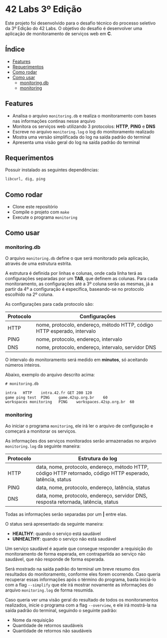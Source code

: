 # 42 Labs 3º Edição
Este projeto foi desenvolvido para o desafio técnico do processo seletivo da 3º
Edição do 42 Labs. O objetivo do desafio é desenvolver uma aplicação de
monitoramento de serviços web em **C**.

## Índice

- [Features](#features)
- [Requerimentos](#requerimentos)
- [Como rodar](#como-rodar)
- [Como usar](#como-usar)
	- [monitoring.db](#monitoringdb)
	- [monitoring](#monitoring)

## Features

- Analisa o arquivo `monitoring.db` e realiza o monitoramento com bases nas
informações continas nesse arquivo
- Monitora os serviços web utilizando 3 protocolos: **HTTP**, **PING** e **DNS**
- Escreve no arquivo `monitoring.log` o log do monitoramento realizado
- Mostra uma versão simplificada do log na saída padrão do terminal
- Apresenta uma visão geral do log na saída padrão do terminal

## Requerimentos

Possuir instalado as seguintes dependências:
```txt
libcurl, dig, ping
```

## Como rodar

- Clone este repositório
- Compile o projeto com `make`
- Execute o programa `monitoring`

## Como usar

### monitoring.db

O arquivo `monitoring.db` define o que será monitorado pela aplicação, através
de uma estrutura estrita.

A estrutura é definida por linhas e colunas, onde cada linha terá as
configurações separadas por um **TAB**, que definem as colunas. Para cada
monitoramento, as configurações até a 3º coluna serão as mesmas, já a partir da
4º a configuração é específica, baseando-se no protocolo escolhido na 2º coluna.

As configurações para cada protocolo são:

| Protocolo   | Configurações                                                           |
|-------------|-------------------------------------------------------------------------|
| HTTP        | nome, protocolo, endereço, método HTTP, código HTTP esperado, intervalo |
| PING        | nome, protocolo, endereço, intervalo                                    |
| DNS         | nome, protocolo, endereço, intervalo, servidor DNS                      |

O intervalo do monitoramento será medido em **minutos**, só aceitando números
inteiros.

Abaixo, exemplo do arquivo descrito acima:

```txt
# monitoring.db

intra	HTTP	intra.42.fr	GET	200	120
game ping test	PING	game.42sp.org.br	60
workspaces monitoring	PING	workspaces.42sp.org.br	60
```

### monitoring

Ao iniciar o programa `monitoring`, ele irá ler o arquivo de configuração e
começará a monitorar os serviços.

As informações dos serviços monitorados serão armazenadas no arquivo
`monitoring.log` da seguinte maneira:

| Protocolo   | Estrutura do log                                                                                            |
|-------------|-------------------------------------------------------------------------------------------------------------|
| HTTP        | data, nome, protocolo, endereço, método HTTP, código HTTP retornado, código HTTP esperado, latência, status |
| PING        | data, nome, protocolo, endereço, latência, status                                                           |
| DNS         | data, nome, protocolo, endereço, servidor DNS, resposta retornada, latência, status                         |

Todas as informações serão separadas por um **|** entre elas.

O status será apresentado da seguinte maneira:

- **HEALTHY**: quando o serviço está saudável
- **UNHEALTHY**: quando o serviço não está saudável

Um serviço saudável é aquele que consegue responder a requisição do
monitoramento de forma esperada, em contrapartida ao serviço não saudável, que
não responde de forma esperada.

Será mostrado na saída padrão do terminal um breve resumo dos resultados do
monitoramento, conforme eles forem ocorrendo. Caso queria recuperar essas
informações após o término do programa, basta iniciá-lo com a flag `--simplify`
que ele irá mostrar novamente as informações do arquivo `monitoring.log` de
forma resumida.

Caso queria ver uma visão geral do resultado de todos os monitoramentos
realizados, inicie o programa com a flag `--overview`, e ele irá
mostrá-la na saída padrão do terminal, seguindo o seguinte padrão:

- Nome da requisição
- Quantidade de retornos saudáveis
- Quantidade de retornos não saudáveis
